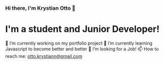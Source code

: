 ### Hi there, I'm Krystian Otto 👋

# I'm a student and Junior Developer!

🔭 I’m currently working on my portfolio project
🌱 I’m currently learning Javascript to become better and better
👯 I’m looking for a Job!
📫 How to reach me: otto.krystiann@gmail.com
